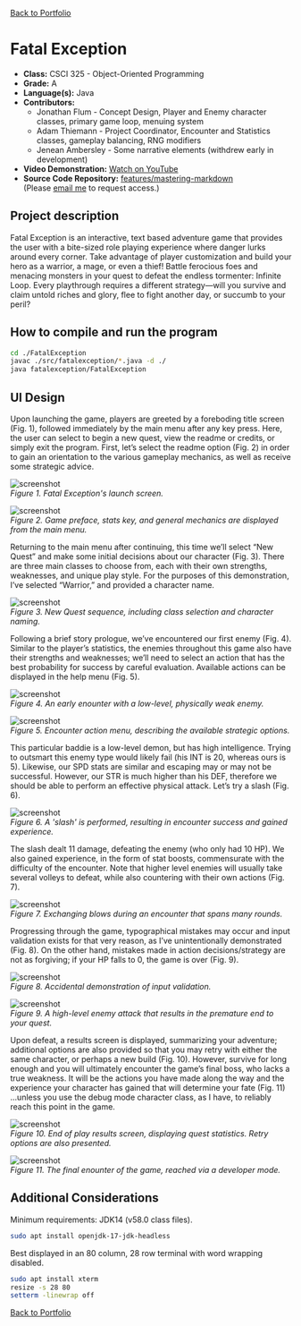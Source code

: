 [Back to Portfolio](./)

Fatal Exception
===============

-   **Class:** CSCI 325 - Object-Oriented Programming
-   **Grade:** A
-   **Language(s):** Java
-   **Contributors:** 
    - Jonathan Flum - Concept Design, Player and Enemy character classes, primary game loop, menuing system 
    - Adam Thiemann - Project Coordinator, Encounter and Statistics classes, gameplay balancing, RNG modifiers 
    - Jenean Ambersley - Some narrative elements (withdrew early in development)
-   **Video Demonstration:** [Watch on YouTube](https://youtu.be/-g8ZKAGLvvU) 
-   **Source Code Repository:** [features/mastering-markdown](https://guides.github.com/features/mastering-markdown/)  
    (Please [email me](mailto:example@csustudent.net?subject=GitHub%20Access) to request access.)

## Project description

Fatal Exception is an interactive, text based adventure game that provides the user with a bite-sized role playing experience where danger lurks around every corner. Take advantage of player customization and build your hero as a warrior, a mage, or even a thief! Battle ferocious foes and menacing monsters in your quest to defeat the endless tormenter: Infinite Loop. Every playthrough requires a different strategy—will you survive and claim untold riches and glory, flee to fight another day, or succumb to your peril?

## How to compile and run the program

```bash
cd ./FatalException
javac ./src/fatalexception/*.java -d ./
java fatalexception/FatalException
```

## UI Design

Upon launching the game, players are greeted by a foreboding title screen (Fig. 1), followed immediately by the main menu after any key press. Here, the user can select to begin a new quest, view the readme or credits, or simply exit the program. First, let’s select the readme option (Fig. 2) in order to gain an orientation to the various gameplay mechanics, as well as receive some strategic advice.

![screenshot](images/p1f1.jpg)  
*Figure 1. Fatal Exception's launch screen.*

![screenshot](images/p1f2.jpg)  
*Figure 2. Game preface, stats key, and general mechanics are displayed from the main menu.*

Returning to the main menu after continuing, this time we’ll select “New Quest” and make some initial decisions about our character (Fig. 3). There are three main classes to choose from, each with their own strengths, weaknesses, and unique play style. For the purposes of this demonstration, I’ve selected “Warrior,” and provided a character name.

![screenshot](images/p1f3.jpg)  
*Figure 3. New Quest sequence, including class selection and character naming.*

Following a brief story prologue, we’ve encountered our first enemy (Fig. 4). Similar to the player’s statistics, the enemies throughout this game also have their strengths and weaknesses; we’ll need to select an action that has the best probability for success by careful evaluation. Available actions can be displayed in the help menu (Fig. 5).

![screenshot](images/p1f4.jpg)  
*Figure 4. An early enounter with a low-level, physically weak enemy.*

![screenshot](images/p1f5.jpg)  
*Figure 5. Encounter action menu, describing the available strategic options.*

This particular baddie is a low-level demon, but has high intelligence. Trying to outsmart this enemy type would likely fail (his INT is 20, whereas ours is 5). Likewise, our SPD stats are similar and escaping may or may not be successful. However, our STR is much higher than his DEF, therefore we should be able to perform an effective physical attack. Let’s try a slash (Fig. 6).

![screenshot](images/p1f6.jpg)  
*Figure 6. A 'slash' is performed, resulting in encounter success and gained experience.*
 
The slash dealt 11 damage, defeating the enemy (who only had 10 HP). We also gained experience, in the form of stat boosts, commensurate with the difficulty of the encounter. Note that higher level enemies will usually take several volleys to defeat, while also countering with their own actions (Fig. 7). 

![screenshot](images/p1f7.jpg)  
*Figure 7. Exchanging blows during an encounter that spans many rounds.*

Progressing through the game, typographical mistakes may occur and input validation exists for that very reason, as I’ve unintentionally demonstrated (Fig. 8). On the other hand, mistakes made in action decisions/strategy are not as forgiving; if your HP falls to 0, the game is over (Fig. 9). 

![screenshot](images/p1f8.jpg)  
*Figure 8. Accidental demonstration of input validation.*

![screenshot](images/p1f9.jpg)  
*Figure 9. A high-level enemy attack that results in the premature end to your quest.*

Upon defeat, a results screen is displayed, summarizing your adventure; additional options are also provided so that you may retry with either the same character, or perhaps a new build (Fig. 10). However, survive for long enough and you will ultimately encounter the game’s final boss, who lacks a true weakness. It will be the actions you have made along the way and the experience your character has gained that will determine your fate (Fig. 11) ...unless you use the debug mode character class, as I have, to reliably reach this point in the game.

![screenshot](images/p1f10.jpg)  
*Figure 10. End of play results screen, displaying quest statistics. Retry options are also presented.*

![screenshot](images/p1f11.jpg)  
*Figure 11. The final enounter of the game, reached via a developer mode.*

## Additional Considerations

Minimum requirements: JDK14 (v58.0 class files). 
```bash
sudo apt install openjdk-17-jdk-headless
```

Best displayed in an 80 column, 28 row terminal with word wrapping disabled.
```bash
sudo apt install xterm
resize -s 28 80
setterm -linewrap off
```

[Back to Portfolio](./)
